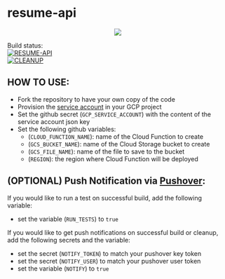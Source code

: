 # resume-api
<p align="center">
<img src=https://www.freeiconspng.com/uploads/resume-icon-png-10.png>
</p>

Build status: <br />
[![RESUME-API](https://github.com/jabbson/resume-api/actions/workflows/deploy.yml/badge.svg)](https://github.com/jabbson/resume-api/actions/workflows/deploy.yml) <br />
[![CLEANUP](https://github.com/jabbson/resume-api/actions/workflows/cleanup.yml/badge.svg)](https://github.com/jabbson/resume-api/actions/workflows/cleanup.yml)

**HOW TO USE:**
--
- Fork the repository to have your own copy of the code
- Provision the [service account](https://cloud.google.com/iam/docs/service-accounts-create) in your GCP project
- Set the github secret (`GCP_SERVICE_ACCOUNT`) with the content of the service account json key
- Set the following github variables:
  - (`CLOUD_FUNCTION_NAME`): name of the Cloud Function to create
  - (`GCS_BUCKET_NAME`): name of the Cloud Storage bucket to create
  - (`GCS_FILE_NAME`): name of the file to save to the bucket
  - (`REGION`): the region where Cloud Function will be deployed

**(OPTIONAL) Push Notification via [Pushover](https://pushover.net/):**
--
If you would like to run a test on successful build, add the following variable:
- set the variable (`RUN_TESTS`) to `true`

If you would like to get push notifications on successful build or cleanup, add the following secrets and the variable:
- set the secret (`NOTIFY_TOKEN`) to match your pushover key token
- set the secret (`NOTIFY_USER`) to match your pushover user token
- set the variable (`NOTIFY`) to `true`
